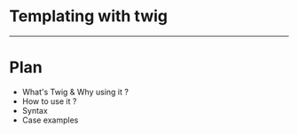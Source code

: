 # Templating with twig

---

# Plan

*   What's Twig & Why using it ?
*   How to use it ?
* 	Syntax 
* 	Case examples


